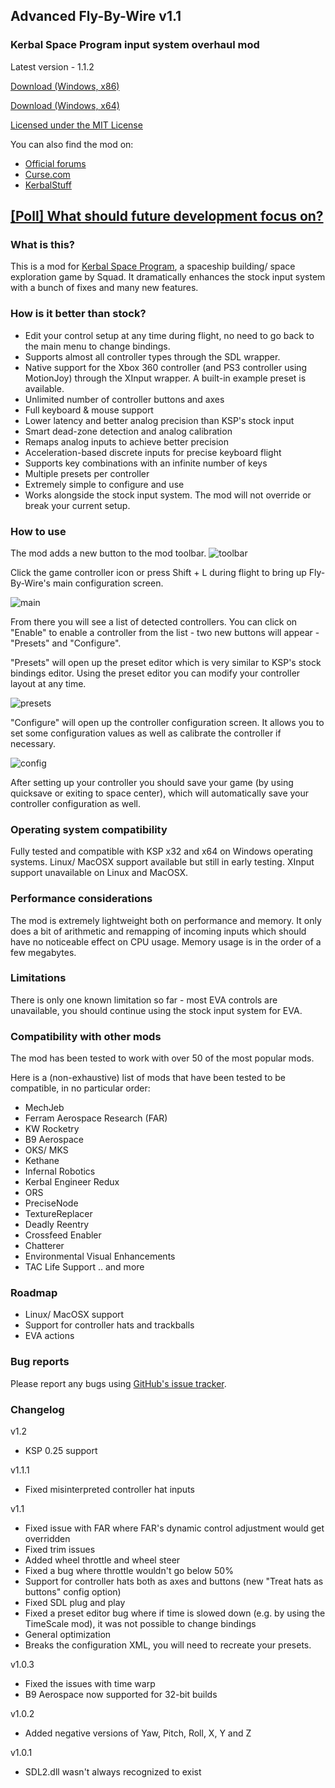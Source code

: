 ## Advanced Fly-By-Wire v1.1
### Kerbal Space Program input system overhaul mod

Latest version - 1.1.2

[Download (Windows, x86)](https://github.com/AlexanderDzhoganov/ksp-advanced-flybywire/raw/master/builds/ksp-advanced-flybywire_v1.1.2_x86.zip)

[Download (Windows, x64)](https://github.com/AlexanderDzhoganov/ksp-advanced-flybywire/raw/master/builds/ksp-advanced-flybywire_v1.1.2_x64.zip)

[Licensed under the MIT License](https://github.com/AlexanderDzhoganov/ksp-advanced-flybywire/blob/master/LICENSE)

You can also find the mod on:
- [Official forums](http://forum.kerbalspaceprogram.com/threads/95022-0-24-2-Advanced-Fly-by-wire-v1-0-%28Better-controller-support%29)
- [Curse.com](http://www.curse.com/ksp-mods/kerbal/224592-advanced-fly-by-wire)
- [KerbalStuff](https://kerbalstuff.com/mod/232/Advanced%20Fly-By-Wire)

## [[Poll] What should future development focus on?](https://docs.google.com/forms/d/1ao4iKmPQX0pbt0O6CqKFn-FbSyEkO6qPJCH64mp0pNg/viewform?c=0&w=1)

### What is this?
This is a mod for [Kerbal Space Program](http://kerbalspaceprogram.com), a spaceship building/ space exploration game by Squad.
It dramatically enhances the stock input system with a bunch of fixes and many new features.

### How is it better than stock?

- Edit your control setup at any time during flight, no need to go back to the main menu to change bindings.
- Supports almost all controller types through the SDL wrapper.
- Native support for the Xbox 360 controller (and PS3 controller using MotionJoy) through the XInput wrapper. A built-in example preset is available.
- Unlimited number of controller buttons and axes
- Full keyboard & mouse support
- Lower latency and better analog precision than KSP's stock input
- Smart dead-zone detection and analog calibration 
- Remaps analog inputs to achieve better precision
- Acceleration-based discrete inputs for precise keyboard flight
- Supports key combinations with an infinite number of keys
- Multiple presets per controller
- Extremely simple to configure and use
- Works alongside the stock input system. The mod will not override or break your current setup.

### How to use
The mod adds a new button to the mod toolbar.
![toolbar](http://i.imgur.com/uToMl2R.png)

Click the game controller icon or press Shift + L during flight to bring up Fly-By-Wire's main configuration screen.

![main](http://i.imgur.com/OrsIzF1.png)

From there you will see a list of detected controllers. You can click on "Enable" to enable a controller from the list - two new buttons will appear - "Presets" and "Configure".

"Presets" will open up the preset editor which is very similar to KSP's stock bindings editor. Using the preset editor you can modify your controller layout at any time.

![presets](http://i.imgur.com/5vpxkxJ.png)

"Configure" will open up the controller configuration screen. It allows you to set some configuration values as well as calibrate the controller if necessary.

![config](http://i.imgur.com/zVRH39l.png)

After setting up your controller you should save your game (by using quicksave or exiting to space center), which will automatically save your controller configuration as well.

### Operating system compatibility
Fully tested and compatible with KSP x32 and x64 on Windows operating systems.
Linux/ MacOSX support available but still in early testing.
XInput support unavailable on Linux and MacOSX.

### Performance considerations
The mod is extremely lightweight both on performance and memory. It only does a bit of arithmetic and remapping of incoming inputs which should have
no noticeable effect on CPU usage. Memory usage is in the order of a few megabytes.

### Limitations
There is only one known limitation so far - most EVA controls are unavailable, you should continue using the stock input system for EVA.

### Compatibility with other mods
The mod has been tested to work with over 50 of the most popular mods.

Here is a (non-exhaustive) list of mods that have been tested to be compatible, in no particular order:
- MechJeb
- Ferram Aerospace Research (FAR)
- KW Rocketry
- B9 Aerospace 
- OKS/ MKS
- Kethane
- Infernal Robotics
- Kerbal Engineer Redux
- ORS
- PreciseNode
- TextureReplacer
- Deadly Reentry
- Crossfeed Enabler
- Chatterer
- Environmental Visual Enhancements
- TAC Life Support .. and more

### Roadmap

- Linux/ MacOSX support
- Support for controller hats and trackballs
- EVA actions

### Bug reports
Please report any bugs using [GitHub's issue tracker](https://github.com/AlexanderDzhoganov/ksp-advanced-flybywire/issues).

### Changelog
v1.2
- KSP 0.25 support

v1.1.1
- Fixed misinterpreted controller hat inputs

v1.1
- Fixed issue with FAR where FAR's dynamic control adjustment would get overridden
- Fixed trim issues
- Added wheel throttle and wheel steer
- Fixed a bug where throttle wouldn't go below 50%
- Support for controller hats both as axes and buttons (new "Treat hats as buttons" config option)
- Fixed SDL plug and play
- Fixed a preset editor bug where if time is slowed down (e.g. by using the TimeScale mod), it was not possible to change bindings
- General optimization
- Breaks the configuration XML, you will need to recreate your presets.

v1.0.3
- Fixed the issues with time warp
- B9 Aerospace now supported for 32-bit builds

v1.0.2
- Added negative versions of Yaw, Pitch, Roll, X, Y and Z

v1.0.1 
- SDL2.dll wasn't always recognized to exist
